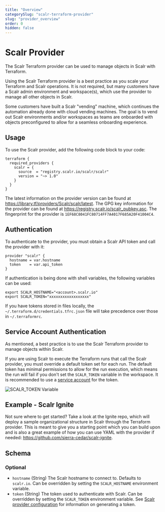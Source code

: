 ```yaml
---
title: "Overview"
categorySlug: "scalr-terraform-provider"
slug: "provider_overview"
order: 0
hidden: false
---
```

# Scalr Provider

The Scalr Terraform provider can be used to manage objects in Scalr with Terraform.

Using the Scalr Terraform provider is a best practice as you scale your Terraform and Scalr operations. It is not required, but many customers have a Scalr admin environment and workspace(s), which use the provider to manage all other objects in Scalr.

Some customers have built a Scalr "vending" machine, which continues the automation already done with cloud vending machines. The goal is to vend out Scalr environments and/or workspaces as teams are onboarded with objects preconfigured to allow for a seamless onboarding experience.

## Usage

To use the Scalr provider, add the following code block to your code:

```hcl
terraform {
  required_providers {
    scalr = {
      source  = "registry.scalr.io/scalr/scalr"
      version = "~> 1.0"
    }
  }
}
```

The latest information on the provider version can be found at https://library.tf/providers/Scalr/scalr/latest.
The GPG key information for the provider can be found at https://registry.scalr.io/scalr_pubkey.asc.
The fingerprint for the provider is `1EF68C8041FC80714FF7A4017F685A20F41004C4`.

## Authentication

To authenticate to the provider, you must obtain a Scalr API token and call the provider with it:

```hcl
provider "scalr" {
  hostname = var.hostname
  token    = var.api_token
}
```

If authentication is being done with shell variables, the following variables can be used:

```shell
export SCALR_HOSTNAME="<account>.scalr.io"
export SCALR_TOKEN="xxxxxxxxxxxxxxxxxx"
```

If you have tokens stored in files locally, the `~/.terraform.d/credentials.tfrc.json` file will take precedence over those in `~/.terraformrc`.

## Service Account Authentication

As mentioned, a best practice is to use the Scalr Terraform provider to manage objects within Scalr.

If you are using Scalr to execute the Terraform runs that call the Scalr provider, you must override a default token set for each run. The default token has minimal permissions to allow for the run execution, which means the run will fail if you don't set the `SCALR_TOKEN` variable in the workspace. It is recommended to use a [service account](https://docs.scalr.io/docs/identity-and-access-management#service-accounts) for the token.

![SCALR_TOKEN Variable](https://files.readme.io/2a1d8e3-Screen_Shot_2022-11-28_at_12.19.04_PM.png)

## Example - Scalr Ignite

Not sure where to get started? Take a look at the Ignite repo, which will deploy a sample organizational structure in Scalr through the Terraform provider. This is meant to give you a starting point which you can build upon and is also a great example of how you can use YAML with the provider if needed: https://github.com/sierra-cedar/scalr-ignite.

<!-- schema generated by tfplugindocs -->
## Schema

### Optional

- `hostname` (String) The Scalr hostname to connect to. Defaults to `scalr.io`. Can be overridden by setting the `SCALR_HOSTNAME` environment variable.
- `token` (String) The token used to authenticate with Scalr. Can be overridden by setting the `SCALR_TOKEN` environment variable. See [Scalr provider configuration](https://docs.scalr.io/docs/scalr) for information on generating a token.
